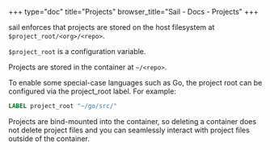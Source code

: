 +++
type="doc"
title="Projects"
browser_title="Sail - Docs - Projects"
+++

sail enforces that projects are stored on the host filesystem at `$project_root/<org>/<repo>`.

`$project_root` is a configuration variable.

Projects are stored in the container at `~/<repo>`.

To enable some special-case languages such as Go, the project root can be configured
via the project_root label. For example:

```Dockerfile
LABEL project_root "~/go/src/"
```

Projects are bind-mounted into the container, so deleting a container does not delete project files
and you can seamlessly interact with project files outside of the container.
